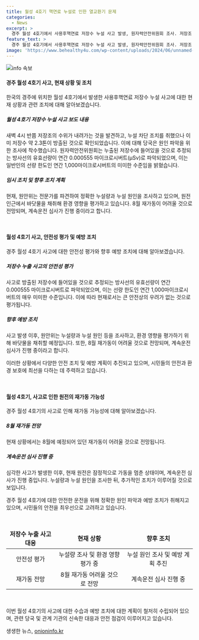 ```yaml
---
title: 월성 4호기 핵연료 누설로 인한 열교환기 문제
categories:
  - News
excerpt: >
  경주 월성 4호기에서 사용후핵연료 저장수 누설 사고 발생, 원자력안전위원회 조사. 저장조 수위 감소로 누설 발견, 2.3톤 저장수 방출. 열교환기 누수로 추정, 방사선 유효선량 미미. 월성 4호기는 2029년 설계수명 만료 예정, 수명 연장 심사 중. 계획예방정비로 가동 중단, 누설량·원인 조사 및 환경영향평가 진행 중. 재가동 예정 힘들 것으로 전망. (출처: YTN)
feature_text: >
  경주 월성 4호기에서 사용후핵연료 저장수 누설 사고 발생, 원자력안전위원회 조사. 저장조 수위 감소로 누설 발견, 2.3톤 저장수 방출. 열교환기 누수로 추정, 방사선 유효선량 미미. 월성 4호기는 2029년 설계수명 만료 예정, 수명 연장 심사 중. 계획예방정비로 가동 중단, 누설량·원인 조사 및 환경영향평가 진행 중. 재가동 예정 힘들 것으로 전망. (출처: YTN)
image: 'https://www.behealthy4u.com/wp-content/uploads/2024/06/unnamed-file.png'
---
```


<p><img src="https://www.behealthy4u.com/wp-content/uploads/2024/06/unnamed-file.png" alt="info 속보" /></p>

<h4>경주 월성 4호기 사고, 현재 상황 및 조치</h4>

<p>한국의 경주에 위치한 월성 4호기에서 발생한 사용후핵연료 저장수 누설 사고에 대한 현재 상황과 관련 조치에 대해 알아보겠습니다.</p>

<h5>월성 4호기 저장수 누설 사고 보도 내용</h5>

<p>새벽 4시 반쯤 저장조의 수위가 내려가는 것을 발견하고, 누설 차단 조치를 취했으나 이미 저장수 약 2.3톤이 방출된 것으로 확인되었습니다. 이에 대해 당국은 원인 파악을 위한 조사에 착수했습니다. 원자력안전위원회는 누출된 저장수에 들어있을 것으로 추정되는 방사선의 유효선량이 연간 0.000555 마이크로시버트(μSv)로 파악되었으며, 이는 일반인의 선량 한도인 연간 1,000마이크로시버트의 미미한 수준임을 밝혔습니다.</p>

<h5>임시 조치 및 향후 조치 계획</h5>

<p>현재, 원안위는 전문가를 파견하여 정확한 누설량과 누설 원인을 조사하고 있으며, 원전 인근에서 바닷물을 채취해 환경 영향을 평가하고 있습니다. 8월 재가동이 어려울 것으로 전망되며, 계속운전 심사가 진행 중이라고 합니다.</p>

<p data-ke-size="size16">&nbsp;</p>

<h4>월성 4호기 사고, 안전성 평가 및 예방 조치</h4>

<p>경주 월성 4호기 사고에 대한 안전성 평가와 향후 예방 조치에 대해 알아보겠습니다.</p>

<h5>저장수 누출 사고의 안전성 평가</h5>

<p>사고로 방출된 저장수에 들어있을 것으로 추정되는 방사선의 유효선량이 연간 0.000555 마이크로시버트로 파악되었으며, 이는 선량 한도인 연간 1,000마이크로시버트의 매우 미미한 수준입니다. 이에 따라 현재로서는 큰 안전상의 우려가 없는 것으로 평가됩니다.</p>

<h5>향후 예방 조치</h5>

<p>사고 발생 이후, 원안위는 누설량과 누설 원인 등을 조사하고, 환경 영향을 평가하기 위해 바닷물을 채취할 예정입니다. 또한, 8월 재가동이 어려울 것으로 전망되며, 계속운전 심사가 진행 중이라고 합니다.</p>

<p>이러한 상황에서 다양한 안전 조치 및 예방 계획이 추진되고 있으며, 시민들의 안전과 환경 보호에 최선을 다하는 데 주력하고 있습니다.</p>

<p data-ke-size="size16">&nbsp;</p>

<h4>월성 4호기, 사고로 인한 원전의 재가동 가능성</h4>

<p>경주 월성 4호기의 사고로 인해 재가동 가능성에 대해 알아보겠습니다.</p>

<h5>8월 재가동 전망</h5>

<p>현재 상황에서는 8월에 예정되어 있던 재가동이 어려울 것으로 전망됩니다.</p>

<h5>계속운전 심사 진행 중</h5>

<p>심각한 사고가 발생한 이후, 현재 원전은 잠정적으로 가동을 멈춘 상태이며, 계속운전 심사가 진행 중입니다. 누설량과 누설 원인을 조사한 뒤, 추가적인 조치가 이루어질 것으로 보입니다.</p>

<p>경주 월성 4호기에 대한 안전한 운전을 위해 정확한 원인 파악과 예방 조치가 취해지고 있으며, 시민들의 안전을 최우선으로 고려하고 있습니다.</p>

<p data-ke-size="size16">&nbsp;</p>

<table>
<thead>
<tr>
<td style="text-align: center; height: 17px;"><b>저장수 누출 사고 대응</b></td>
<td style="text-align: center; height: 17px;"><b>현재 상황</b></td>
<td style="text-align: center; height: 17px;"><b>향후 조치</b></td>
</tr>
</thead>
<tbody>
<tr>
<td style="text-align: center; height: 17px;">안전성 평가</td>
<td style="text-align: center; height: 17px;">누설량 조사 및 환경 영향 평가 중</td>
<td style="text-align: center; height: 17px;">누설 원인 조사 및 예방 계획 추진</td>
</tr>
<tr>
<td style="text-align: center; height: 17px;">재가동 전망</td>
<td style="text-align: center; height: 17px;">8월 재가동 어려울 것으로 전망</td>
<td style="text-align: center; height: 17px;">계속운전 심사 진행 중</td>
</tr>
</tbody>
</table>

<p data-ke-size="size16">&nbsp;</p>

<p>이번 월성 4호기의 사고에 대한 수습과 예방 조치에 대한 계획이 철저히 수립되어 있으며, 관련 당국 및 관계 기관의 신속한 대응과 안전 점검이 이루어지고 있습니다.</p>
생생한 뉴스, <a href="https://onioninfo.kr" rel="dofollow">onioninfo.kr</a>


